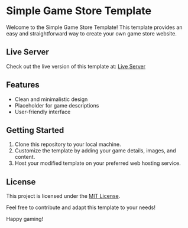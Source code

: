 # Simple Game Store Template

Welcome to the Simple Game Store Template! This template provides an easy and straightforward way to create your own game store website.

## Live Server

Check out the live version of this template at:
[Live Server](https://soft-proje.web.app/)

## Features

- Clean and minimalistic design
- Placeholder for game descriptions
- User-friendly interface

## Getting Started

1. Clone this repository to your local machine.
2. Customize the template by adding your game details, images, and content.
3. Host your modified template on your preferred web hosting service.

## License

This project is licensed under the [MIT License](LICENSE).

Feel free to contribute and adapt this template to your needs!

Happy gaming!
